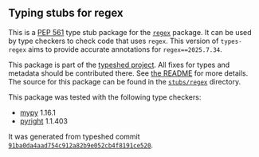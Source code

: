 ## Typing stubs for regex

This is a [PEP 561](https://peps.python.org/pep-0561/) type stub package for
the [`regex`](https://github.com/mrabarnett/mrab-regex) package. It can be used by type checkers
to check code that uses `regex`. This version of
`types-regex` aims to provide accurate annotations for
`regex==2025.7.34`.

This package is part of the [typeshed project](https://github.com/python/typeshed).
All fixes for types and metadata should be contributed there.
See [the README](https://github.com/python/typeshed/blob/main/README.md)
for more details. The source for this package can be found in the
[`stubs/regex`](https://github.com/python/typeshed/tree/main/stubs/regex)
directory.

This package was tested with the following type checkers:
* [mypy](https://github.com/python/mypy/) 1.16.1
* [pyright](https://github.com/microsoft/pyright) 1.1.403

It was generated from typeshed commit
[`91ba0da4aad754c912a82b9e052cb4f8191ce520`](https://github.com/python/typeshed/commit/91ba0da4aad754c912a82b9e052cb4f8191ce520).